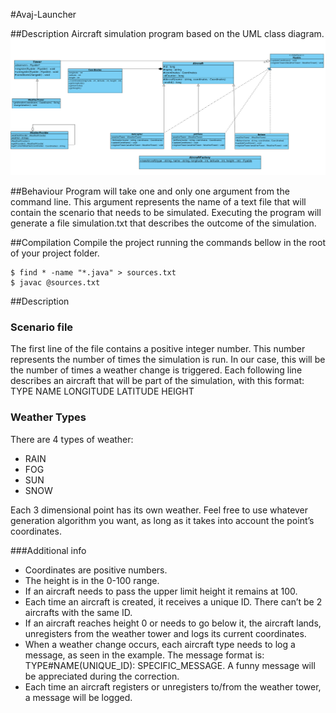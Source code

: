 #Avaj-Launcher

##Description
Aircraft simulation program based on the UML class diagram.
![UML Diagram](avaj_uml.png)

##Behaviour
Program will take one and only one argument from the command line. This argument represents the name of a text file that will contain the scenario that needs to be
simulated. 
Executing the program will generate a file simulation.txt that describes the outcome
of the simulation.

##Compilation
Compile the project running the commands bellow in the root of your project folder.
```
$ find * -name "*.java" > sources.txt
$ javac @sources.txt
```

##Description
### Scenario file

The first line of the file contains a positive integer number. This number represents the
number of times the simulation is run. In our case, this will be the number of times a
weather change is triggered.
Each following line describes an aircraft that will be part of the simulation, with this
format: TYPE NAME LONGITUDE LATITUDE HEIGHT

### Weather Types
There are 4 types of weather:
- RAIN
- FOG
- SUN
- SNOW

Each 3 dimensional point has its own weather. Feel free to use whatever generation
algorithm you want, as long as it takes into account the point’s coordinates.

###Additional info
- Coordinates are positive numbers.
- The height is in the 0-100 range.
- If an aircraft needs to pass the upper limit height it remains at 100.
- Each time an aircraft is created, it receives a unique ID. There can’t be 2 aircrafts
with the same ID.
- If an aircraft reaches height 0 or needs to go below it, the aircraft lands, unregisters
from the weather tower and logs its current coordinates.
- When a weather change occurs, each aircraft type needs to log a message, as seen in
the example. The message format is: TYPE#NAME(UNIQUE_ID): SPECIFIC_MESSAGE.
A funny message will be appreciated during the correction.
- Each time an aircraft registers or unregisters to/from the weather tower, a message
will be logged.